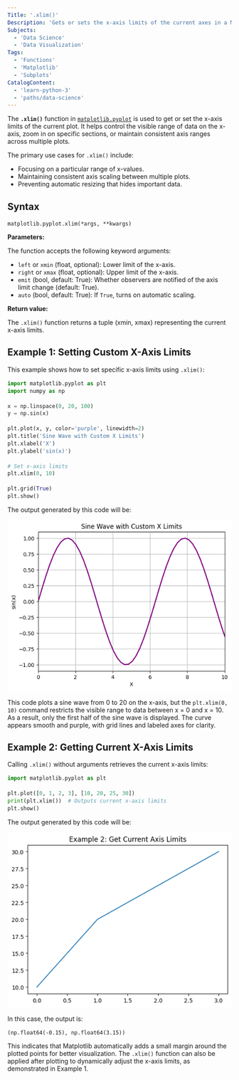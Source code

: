 ```yaml
---
Title: '.xlim()'
Description: 'Gets or sets the x-axis limits of the current axes in a Matplotlib plot.'
Subjects:
  - 'Data Science'
  - 'Data Visualization'
Tags:
  - 'Functions'
  - 'Matplotlib'
  - 'Subplots'
CatalogContent:
  - 'learn-python-3'
  - 'paths/data-science'
---
```


The **`.xlim()`** function in [`matplotlib.pyplot`](https://www.codecademy.com/resources/docs/matplotlib/pyplot) is used to get or set the x-axis limits of the current plot. It helps control the visible range of data on the x-axis, zoom in on specific sections, or maintain consistent axis ranges across multiple plots.

The primary use cases for `.xlim()` include:

- Focusing on a particular range of x-values.
- Maintaining consistent axis scaling between multiple plots.
- Preventing automatic resizing that hides important data.

## Syntax

```pseudo
matplotlib.pyplot.xlim(*args, **kwargs)
```

**Parameters:**

The function accepts the following keyword arguments:

- `left` or `xmin` (float, optional): Lower limit of the x-axis.
- `right` or `xmax` (float, optional): Upper limit of the x-axis.
- `emit` (bool, default: True): Whether observers are notified of the axis limit change (default: True).
- `auto` (bool, default: True): If `True`, turns on automatic scaling.

**Return value:**

The `.xlim()` function returns a tuple (xmin, xmax) representing the current x-axis limits.

## Example 1: Setting Custom X-Axis Limits

This example shows how to set specific x-axis limits using `.xlim()`:

```py
import matplotlib.pyplot as plt
import numpy as np

x = np.linspace(0, 20, 100)
y = np.sin(x)

plt.plot(x, y, color='purple', linewidth=2)
plt.title('Sine Wave with Custom X Limits')
plt.xlabel('X')
plt.ylabel('sin(x)')

# Set x-axis limits
plt.xlim(0, 10)

plt.grid(True)
plt.show()
```

The output generated by this code will be:

![Line plot showing sine wave with limited x-axis range](https://raw.githubusercontent.com/Codecademy/docs/main/media/xlim-Plot-1.png)

This code plots a sine wave from 0 to 20 on the x-axis, but the `plt.xlim(0, 10)` command restricts the visible range to data between x = 0 and x = 10. As a result, only the first half of the sine wave is displayed. The curve appears smooth and purple, with grid lines and labeled axes for clarity.

## Example 2: Getting Current X-Axis Limits

Calling `.xlim()` without arguments retrieves the current x-axis limits:

```py
import matplotlib.pyplot as plt

plt.plot([0, 1, 2, 3], [10, 20, 25, 30])
print(plt.xlim())  # Outputs current x-axis limits
plt.show()
```

The output generated by this code will be:

![Line plot of points (0,10), (1,20), (2,25), (3,30) with automatically determined x-axis limits.](https://raw.githubusercontent.com/Codecademy/docs/main/media/xlim-Plot-2.png)

In this case, the output is:

```shell
(np.float64(-0.15), np.float64(3.15))
```

This indicates that Matplotlib automatically adds a small margin around the plotted points for better visualization. The `.xlim()` function can also be applied after plotting to dynamically adjust the x-axis limits, as demonstrated in Example 1.
